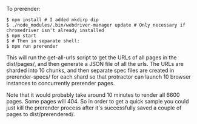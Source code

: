 To prerender:

    $ npm install # I added mkdirp dip 
    $ ./node_modules/.bin/webdriver-manager update # Only necessary if chromedriver isn't already installed
    $ npm start
    $ # Then in separate shell:
    $ npm run prerender

This will run the get-all-urls script to get the URLs of all pages in the dist/pages/, 
and then generate a JSON file of all the urls. The URLs are sharded into 10 chunks, 
and then separate spec files are created in prerender-specs/ for each shard so that 
protractor can launch 10 browser instances to concurrently prerender pages.

Note that it would probably take around 10 minutes to render all 6600 pages. 
Some pages will 404. So in order to get a quick sample you could just kill the prerender 
process after it's successfully saved a couple of pages to dist/prerendered/.